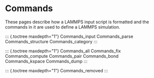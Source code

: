 # Commands

These pages describe how a LAMMPS input script is formatted and the
commands in it are used to define a LAMMPS simulation.

::: {.toctree maxdepth="1"}
Commands_input Commands_parse Commands_structure Commands_category
:::

::: {.toctree maxdepth="1"}
Commands_all Commands_fix Commands_compute Commands_pair Commands_bond
Commands_kspace Commands_dump
:::

::: {.toctree maxdepth="1"}
Commands_removed
:::
